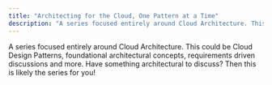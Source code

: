 ```yaml
---
title: "Architecting for the Cloud, One Pattern at a Time"
description: "A series focused entirely around Cloud Architecture. This could be Cloud Design Patterns, foundational architectural concepts, requirements driven discussions and more. Have something architectural to discuss? Then this is likely the series for you!"
---
```

A series focused entirely around Cloud Architecture. This could be Cloud Design Patterns, foundational architectural concepts, requirements driven discussions and more. Have something architectural to discuss? Then this is likely the series for you!